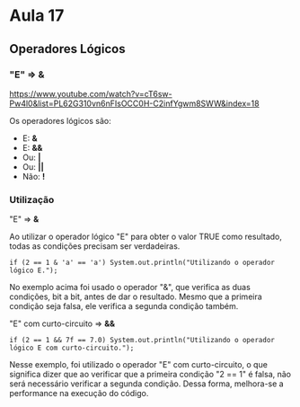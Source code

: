 # Aula 17

## Operadores Lógicos

### "E" => &

https://www.youtube.com/watch?v=cT6sw-Pw4l0&list=PL62G310vn6nFIsOCC0H-C2infYgwm8SWW&index=18

Os operadores lógicos são:

- E: **&** 
- E: **&&**
- Ou: **|**
- Ou: **||**
- Não: **!**

### Utilização

"E" => **&**

Ao utilizar o operador lógico "E" para obter o valor TRUE como resultado, todas as condições precisam ser verdadeiras.

```
if (2 == 1 & 'a' == 'a') System.out.println("Utilizando o operador lógico E.");
```

No exemplo acima foi usado o operador "&", que verifica as duas condições, bit a bit, antes de dar o resultado. Mesmo que a primeira condição seja falsa, ele verifica a segunda condição também.

"E" com curto-circuito => **&&**

```
if (2 == 1 && 7f == 7.0) System.out.println("Utilizando o operador lógico E com curto-circuito.");
```

Nesse exemplo, foi utilizado o operador "E" com curto-circuito, o que significa dizer que ao verificar que a primeira condição "2 == 1" é falsa, não será necessário verificar a segunda condição. Dessa forma, melhora-se a performance na execução do código.
